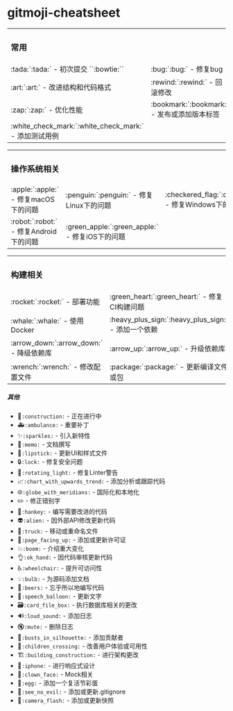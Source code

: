 # gitmoji-cheatsheet

<table>
<tr>
	<td colspan="3"><h3>常用</h3></td>
</tr>
<tr>
    <td>:tada:`:tada:` - 初次提交 ``:bowtie:`` </td>
    <td>:bug:`:bug:` - 修复bug</td>
    <td>:fire:`:fire:` - 移除代码或文件</td>
</tr>
<tr>
	<td>:art:`:art:` - 改进结构和代码格式</td>
	<td>:rewind:`:rewind:` - 回滚修改</td>
    <td>:twisted_rightwards_arrows:`:twisted_rightwards_arrows:` - 合并分支</td>
</tr>
<tr>
	<td>:zap:`:zap:` - 优化性能</td>
    <td>:bookmark:`:bookmark:` - 发布或添加版本标签</td>
	<td>:recycle:`:recycle:` - 代码重构</td>
</tr>
<tr>
	<td>:white_check_mark:`:white_check_mark:` - 添加测试用例</td>
    <td></td>
    <td></td>
</tr>
</table>


<table>
<tr>
	<td colspan="3"><h3>操作系统相关</h3></td>
</tr>
<tr>
    <td>:apple:`:apple:` - 修复macOS下的问题</td>
    <td>:penguin:`:penguin:` - 修复Linux下的问题</td>
    <td>:checkered_flag:`:checkered_flag:` - 修复Windows下的问题</td>
</tr>
<tr>
    <td>:robot:`:robot:` - 修复Android下的问题</td>
	<td>:green_apple:`:green_apple:` - 修复iOS下的问题</td>
	<td></td>
</tr>
</table>


<table>
<tr>
	<td colspan="3"><h3>构建相关</h3></td>
</tr>
<tr>
	<td>:rocket:`:rocket:` - 部署功能</td>
	<td>:green_heart:`:green_heart:` - 修复CI构建问题</td>
    <td>:construction_worker:`:construction_worker:` - 添加CI构建系统</td>
</tr>
<tr>
    <td>:whale:`:whale:` - 使用Docker</td>
    <td>:heavy_plus_sign:`:heavy_plus_sign:` - 添加一个依赖</td>
	<td>:heavy_minus_sign:`:heavy_minus_sign:` - 删除一个依赖</td>
</tr>
<tr>
	<td>:arrow_down:`:arrow_down:` - 降级依赖库</td>
	<td>:arrow_up:`:arrow_up:` - 升级依赖库</td>
    <td>:pushpin:`:pushpin:` - 将依赖库固定到特定版本</td>
</tr>
<tr>
	<td>:wrench:`:wrench:` - 修改配置文件</td>
    <td>:package:`:package:` - 更新编译文件或包</td>
   	<td>:bento:`:bento:` - 添加或更新静态资源</td>
</tr>
</table>


##### 其他
* :construction:`:construction:` - 正在进行中
* :ambulance:`:ambulance:` - 重要补丁
* :sparkles:`:sparkles:` - 引入新特性
* :memo:`:memo:` - 文档撰写
* :lipstick:`:lipstick:` - 更新UI和样式文件
* :lock:`:lock:` - 修复安全问题
* :rotating_light:`:rotating_light:` - 修复Linter警告
* :chart_with_upwards_trend:`:chart_with_upwards_trend:` - 添加分析或跟踪代码
* :globe_with_meridians:`:globe_with_meridians:` - 国际化和本地化
* :pencil2: - 修正错别字
* :hankey:`:hankey:` - 编写需要改进的代码
* :alien:`:alien:` - 因外部API修改更新代码
* :truck:`:truck:` - 移动或重命名文件
* :page_facing_up:`:page_facing_up:` - 添加或更新许可证
* :boom:`:boom:` - 介绍重大变化
* :ok_hand:`:ok_hand:` - 因代码审核更新代码
* :wheelchair:`:wheelchair:` - 提升可访问性
* :bulb:`:bulb:` - 为源码添加文档
* :beers:`:beers:` - 忘乎所以地编写代码
* :speech_balloon:`:speech_balloon:` - 更新文字
* :card_file_box:`:card_file_box:` - 执行数据库相关的更改
* :loud_sound:`:loud_sound:` - 添加日志
* :mute:`:mute:` - 删除日志
* :busts_in_silhouette:`:busts_in_silhouette:` - 添加贡献者
* :children_crossing:`:children_crossing:` - 改善用户体验或可用性
* :building_construction:`:building_construction:` - 进行架构更改
* :iphone:`:iphone:` - 进行响应式设计
* :clown_face:`:clown_face:` - Mock相关
* :egg:`:egg:` - 添加一个复活节彩蛋
* :see_no_evil:`:see_no_evil:` - 添加或更新.gitignore
* :camera_flash:`:camera_flash:` - 添加或更新快照
